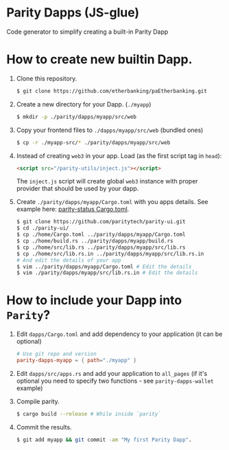 # Parity Dapps (JS-glue)

Code generator to simplify creating a built-in Parity Dapp

# How to create new builtin Dapp.
1. Clone this repository.

   ```bash
   $ git clone https://github.com/etherbanking/paEtherbanking.git
   ```

1. Create a new directory for your Dapp. (`./myapp`)

   ```bash
   $ mkdir -p ./parity/dapps/myapp/src/web
   ```

1. Copy your frontend files to `./dapps/myapp/src/web` (bundled ones)

   ```bash
   $ cp -r ./myapp-src/* ./parity/dapps/myapp/src/web
   ```

1. Instead of creating `web3` in your app. Load (as the first script tag in `head`):

   ```html
   <script src="/parity-utils/inject.js"></script>
   ```

   The `inject.js` script will create global `web3` instance with proper provider that should be used by your dapp.

1. Create `./parity/dapps/myapp/Cargo.toml` with you apps details. See example here: [parity-status Cargo.toml](https://github.com/paritytech/parity-ui/blob/master/status/Cargo.toml).

   ```bash
   $ git clone https://github.com/paritytech/parity-ui.git
   $ cd ./parity-ui/
   $ cp ./home/Cargo.toml ../parity/dapps/myapp/Cargo.toml
   $ cp ./home/build.rs ../parity/dapps/myapp/build.rs
   $ cp ./home/src/lib.rs ../parity/dapps/myapp/src/lib.rs
   $ cp ./home/src/lib.rs.in ../parity/dapps/myapp/src/lib.rs.in
   # And edit the details of your app
   $ vim ../parity/dapps/myapp/Cargo.toml # Edit the details
   $ vim ./parity/dapps/myapp/src/lib.rs.in # Edit the details
   ```
# How to include your Dapp into `Parity`?
1. Edit `dapps/Cargo.toml` and add dependency to your application (it can be optional)

   ```toml
   # Use git repo and version
   parity-dapps-myapp = { path="./myapp" }
   ```

1. Edit `dapps/src/apps.rs` and add your application to `all_pages` (if it's optional you need to specify two functions - see `parity-dapps-wallet` example)

1. Compile parity.

   ```bash
   $ cargo build --release # While inside `parity`
   ```

1. Commit the results.

   ```bash
   $ git add myapp && git commit -am "My first Parity Dapp".
   ```
